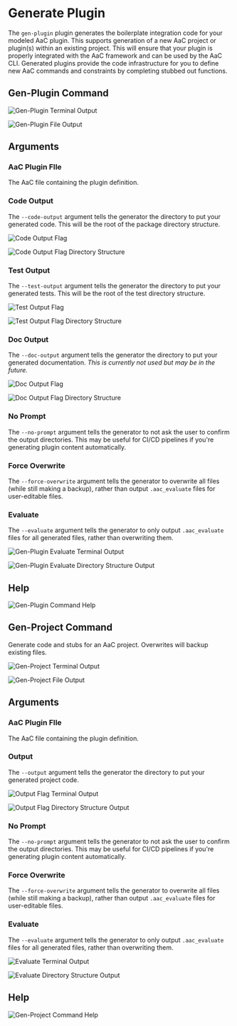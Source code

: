 # Generate Plugin

The `gen-plugin` plugin generates the boilerplate integration code for your modeled AaC plugin.  This supports generation of a new AaC project or plugin(s) within an existing project.  This will ensure that your plugin is properly integrated with the AaC framework and can be used by the AaC CLI.  Generated plugins provide the code infrastructure for you to define new AaC commands and constraints by completing stubbed out functions.

## Gen-Plugin Command

![Gen-Plugin Terminal Output](../../images/examples/gen-plugin-terminal-output.png)

![Gen-Plugin File Output](../../images/examples/gen-plugin-file-output.png)

## Arguments

### AaC Plugin FIle

The AaC file containing the plugin definition.

### Code Output

The `--code-output` argument tells the generator the directory to put your generated code.  This will be the root of the package directory structure.

![Code Output Flag](../../images/examples/gen-plugin-code-output.png)

![Code Output Flag Directory Structure](../../images/examples/gen-plugin-output-code.png)

### Test Output

The `--test-output` argument tells the generator the directory to put your generated tests.  This will be the root of the test directory structure.

![Test Output Flag](../../images/examples/gen-plugin-test-output.png)

![Test Output Flag Directory Structure](../../images/examples/gen-plugin-output-test.png)

### Doc Output

The `--doc-output` argument tells the generator the directory to put your generated documentation.  _This is currently not used but may be in the future._

![Doc Output Flag](../../images/examples/gen-plugin-doc-output.png)

![Doc Output Flag Directory Structure](../../images/examples/gen-plugin-output-doc.png)

### No Prompt

The `--no-prompt` argument tells the generator to not ask the user to confirm the output directories.  This may be useful for CI/CD pipelines if you're generating plugin content automatically.

### Force Overwrite

The `--force-overwrite` argument tells the generator to overwrite all files (while still making a backup), rather than output `.aac_evaluate` files for user-editable files.

### Evaluate

The `--evaluate` argument tells the generator to only output `.aac_evaluate` files for all generated files, rather than overwriting them.

![Gen-Plugin Evaluate Terminal Output](../../images/examples/gen-plugin-evaluate-terminal.png)

![Gen-Plugin Evaluate Directory Structure Output](../../images/examples/gen-plugin-evaluate-output.png)

## Help

![Gen-Plugin Command Help](../../images/examples/gen-plugin-h.png)

## Gen-Project Command

Generate code and stubs for an AaC project.  Overwrites will backup existing files.

![Gen-Project Terminal Output](../../images/examples/gen-project-terminal-output.png)

![Gen-Project File Output](../../images/examples/gen-project-file-output.png)

## Arguments

### AaC Plugin FIle

The AaC file containing the plugin definition.

### Output

The `--output` argument tells the generator the directory to put your generated project code.

![Output Flag Terminal Output](../../images/examples/gen-project-output-flag-terminal.png)

![Output Flag Directory Structure Output](../../images/examples/gen-project-output-flag-directory.png)

### No Prompt

The `--no-prompt` argument tells the generator to not ask the user to confirm the output directories.  This may be useful for CI/CD pipelines if you're generating plugin content automatically.

### Force Overwrite

The `--force-overwrite` argument tells the generator to overwrite all files (while still making a backup), rather than output `.aac_evaluate` files for user-editable files.

### Evaluate

The `--evaluate` argument tells the generator to only output `.aac_evaluate` files for all generated files, rather than overwriting them.

![Evaluate Terminal Output](../../images/examples/gen-project-evaluate-output-directory.png)

![Evaluate Directory Structure Output](../../images/examples/gen-project-evaluate-output-terminal.png)

## Help

![Gen-Project Command Help](../../images/examples/gen-project-h.png)
